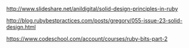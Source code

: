 http://www.slideshare.net/anildigital/solid-design-principles-in-ruby


http://blog.rubybestpractices.com/posts/gregory/055-issue-23-solid-design.html


https://www.codeschool.com/account/courses/ruby-bits-part-2
